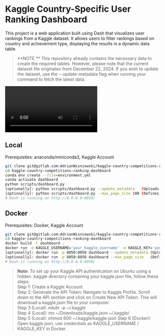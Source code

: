 # Kaggle Country-Specific User Ranking Dashboard

This project is a web application built using Dash that visualizes user rankings from a Kaggle dataset. It allows users to filter rankings based on country and achievement type, displaying the results in a dynamic data table. 
> **NOTE ** This repository already contains the necessary data to create the required tables. However, please note that the current dataset file originates from December 22, 2024. If you wish to update the dataset, use the --update-metadata flag when running your command to fetch the latest data.

![](./gifs/dashboard.mp4)

## Local
Prerequisites: anaconda/miniconda3, Kaggle Account

```bash
git clone git@gitlab.com:AdrianWisniewski/kaggle-country-competitions-ranking-dashboard.git
cd kaggle-country-competitions-ranking-dashboard
conda env create --file=environment.yml
conda activate dashboard
python scripts/dashboard.py
[optionally]: python scripts/dashboard.py --update_metadata   (Uploads latest kaggle meta-data dataset.)
[optionally]: python scripts/dashboard.py --max_page_size 100 (Defines max number of rows in rendered table.)
# Dash is running on http://0.0.0.0:8050/
```

## Docker
Prerequisites: Docker, Kaggle Account

```bash
git clone git@gitlab.com:AdrianWisniewski/kaggle-country-competitions-ranking-dashboard.git
cd kaggle-country-competitions-ranking-dashboard
docker build -t dashboard .
docker run -e KAGGLE_USERNAME='your_kaggle_username' -e KAGGLE_KEY='your_kaggle_key' dashboard
[optionally]: docker run -p 8050:8050 dashboard --update_metadata (Uploads latest kaggle meta-data dataset)
[optionally]: docker run -p 8050:8050 dashboard --max_page_size   (Defines max number of rows in rendered table.)
# Dash is running on http://0.0.0.0:8050/
```

> **Note:** To set up your Kaggle API authentication on Ubuntu using a hidden .kaggle directory containing your kaggle.json file, follow these steps:\
> Step 1: Create a Kaggle Account\
> Step 2: Generate the API Token: Navigate to Kaggle Profile. Scroll down to the API section and click on Create New API Token. This will download a kaggle.json file to your computer.\
> Step 3 (Local): mkdir -p ~/.kaggle\
> Step 4 (Local): mv ~/Downloads/kaggle.json ~/.kaggle/\
> Step 5 (Local): chmod 600 ~/.kaggle/kaggle.json
> Step 6 (Docker): Open kaggle.json, use credentials as KAGGLE_USERNAME / KAGGLE_KEY in Docker.